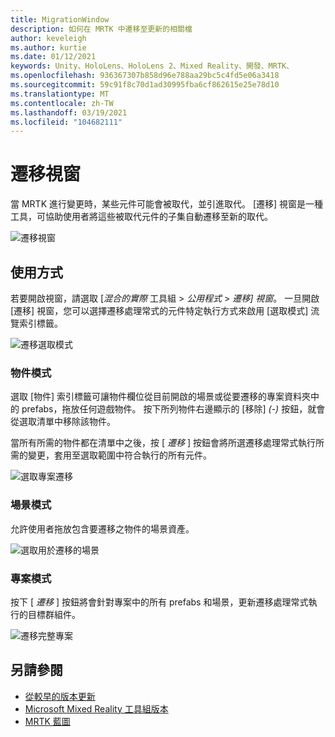 ```yaml
---
title: MigrationWindow
description: 如何在 MRTK 中遷移至更新的相關檔
author: keveleigh
ms.author: kurtie
ms.date: 01/12/2021
keywords: Unity、HoloLens、HoloLens 2、Mixed Reality、開發、MRTK、
ms.openlocfilehash: 936367307b858d96e788aa29bc5c4fd5e06a3418
ms.sourcegitcommit: 59c91f8c70d1ad30995fba6cf862615e25e78d10
ms.translationtype: MT
ms.contentlocale: zh-TW
ms.lasthandoff: 03/19/2021
ms.locfileid: "104682111"
---
```

# <a name="migration-window"></a>遷移視窗

當 MRTK 進行變更時，某些元件可能會被取代，並引進取代。
[遷移] 視窗是一種工具，可協助使用者將這些被取代元件的子集自動遷移至新的取代。

![遷移視窗](../images/migration-window/MRTK_Migration_Window.png)

## <a name="usage"></a>使用方式

若要開啟視窗，請選取 [*混合的實際* 工具組  >  *公用程式*  >  *遷移] 視窗*。 一旦開啟 [遷移] 視窗，您可以選擇遷移處理常式的元件特定執行方式來啟用 [選取模式] 流覽索引標籤。  

![遷移選取模式](../images/migration-window/MRTK_Migration_Modes.png)

### <a name="object-mode"></a>物件模式

選取 [物件] 索引標籤可讓物件欄位從目前開啟的場景或從要遷移的專案資料夾中的 prefabs，拖放任何遊戲物件。
按下所列物件右邊顯示的 [移除] *(-)* 按鈕，就會從選取清單中移除該物件。

當所有所需的物件都在清單中之後，按 [ *遷移* ] 按鈕會將所選遷移處理常式執行所需的變更，套用至選取範圍中符合執行的所有元件。

![選取專案遷移](../images/migration-window/MRTK_Object_Migration.png)

### <a name="scene-mode"></a>場景模式

允許使用者拖放包含要遷移之物件的場景資產。

![選取用於遷移的場景](../images/migration-window/MRTK_Scene_Selection.png)

### <a name="project-mode"></a>專案模式

按下 [ *遷移* ] 按鈕將會針對專案中的所有 prefabs 和場景，更新遷移處理常式執行的目標群組件。

![遷移完整專案](../images/migration-window/MRTK_Project_Migration.png)

## <a name="see-also"></a>另請參閱

- [從較早的版本更新](../../updates-deployment/updating.md)
- [Microsoft Mixed Reality 工具組版本](../../packages-releases/release-notes.md)
- [MRTK 藍圖](../../roadmap.md)
